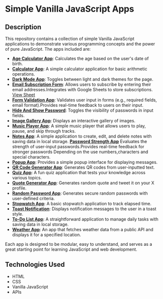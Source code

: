 # Simple Vanilla JavaScript Apps  

## Description  

This repository contains a collection of simple Vanilla JavaScript applications to demonstrate various programming concepts and the power of pure JavaScript. The apps included are:  

- **[Age Calculator App](https://osama-keakaty.github.io/Vanilla_JavaScript_Projects/Age_Calculator_App)**: Calculates the age based on the user's date of birth.
- **[Calculator App](https://osama-keakaty.github.io/Vanilla_JavaScript_Projects/Calculator_App)**: A simple calculator application for basic arithmetic operations.    
- **[Dark Mode App](https://osama-keakaty.github.io/Vanilla_JavaScript_Projects/Dark_Mode_App)**: Toggles between light and dark themes for the page.
- **[Email Subscription Form](https://osama-keakaty.github.io/Vanilla_JavaScript_Projects/Email_subscription_Form)**: Allows users to subscribe by entering their email addresses.Integrates with Google Sheets to store subscriptions. [View Sheet](https://docs.google.com/spreadsheets/d/1CevIk5jh6ibwcK6WtiuwL-7y70hvvfkmRv9TvMM1dJY/edit?gid=0#gid=0)  
- **[Form Validation App](https://osama-keakaty.github.io/Vanilla_JavaScript_Projects/Form_Validation_App)**: Validates user input in forms (e.g., required fields, email format).Provides real-time feedback to users on their input.
- **[Hide And Show Password](https://osama-keakaty.github.io/Vanilla_JavaScript_Projects/Hide_Show_Password)**: Toggles the visibility of passwords in input fields.  
- **[Image Gallery App](https://osama-keakaty.github.io/Vanilla_JavaScript_Projects/Image_Gallery_App)**: Displays an interactive gallery of images. 
- **[Music Player App](https://osama-keakaty.github.io/Vanilla_JavaScript_Projects/Music_Player_App)**: A simple music player that allows users to play, pause, and skip through tracks.
- **[Notes App](https://osama-keakaty.github.io/Vanilla_JavaScript_Projects/Notes_App)**: A simple application to create, edit, and delete notes with saving data in local storage.
**[Password Strength App](https://osama-keakaty.github.io/Vanilla_JavaScript_Projects/Password_Strength_App)** Evaluates the strength of user-input passwords.Provides real-time feedback for stronger passwords Depending on the use numbers,characters and special characters.  
- **[Popup App](https://osama-keakaty.github.io/Vanilla_JavaScript_Projects/Popup_App)**: Provides a simple popup interface for displaying messages.
- **[QR Code Generator App](https://osama-keakaty.github.io/Vanilla_JavaScript_Projects/QR_Code_Generator_App)**: Generates QR codes from user-inputted text.
- **[Quiz App](https://osama-keakaty.github.io/Vanilla_JavaScript_Projects/Quiz_App)**: A fun quiz application that tests your knowledge across various topics.  
- **[Quote Generator App](https://osama-keakaty.github.io/Vanilla_JavaScript_Projects/Quote_Generator_App)**: Generates random quote and tweet it on your X profile. 
- **[Random Password App](https://osama-keakaty.github.io/Vanilla_JavaScript_Projects/Random_password_App)**: Generates secure random passwords with user-defined criteria. 
- **[Stopwatch App](https://osama-keakaty.github.io/Vanilla_JavaScript_Projects/Stopwatch_App)**: A basic stopwatch application to track elapsed time.  
- **[Toast Notification](https://osama-keakaty.github.io/Vanilla_JavaScript_Projects/Toast_Notification)**:  Displays notification messages to the user in a toast style.
- **[To-Do List App](https://osama-keakaty.github.io/Vanilla_JavaScript_Projects/To_Do_list_App)**: A straightforward application to manage daily tasks  with saving data in local storage.
- **[Weather App](https://osama-keakaty.github.io/Vanilla_JavaScript_Projects/Weather_App)**: An app that fetches weather data from a public API and displays it for a specified location.  

Each app is designed to be modular, easy to understand, and serves as a great starting point for learning JavaScript and web development.  


## Technologies Used  

- HTML  
- CSS  
- Vanilla JavaScript  
- APIs   

